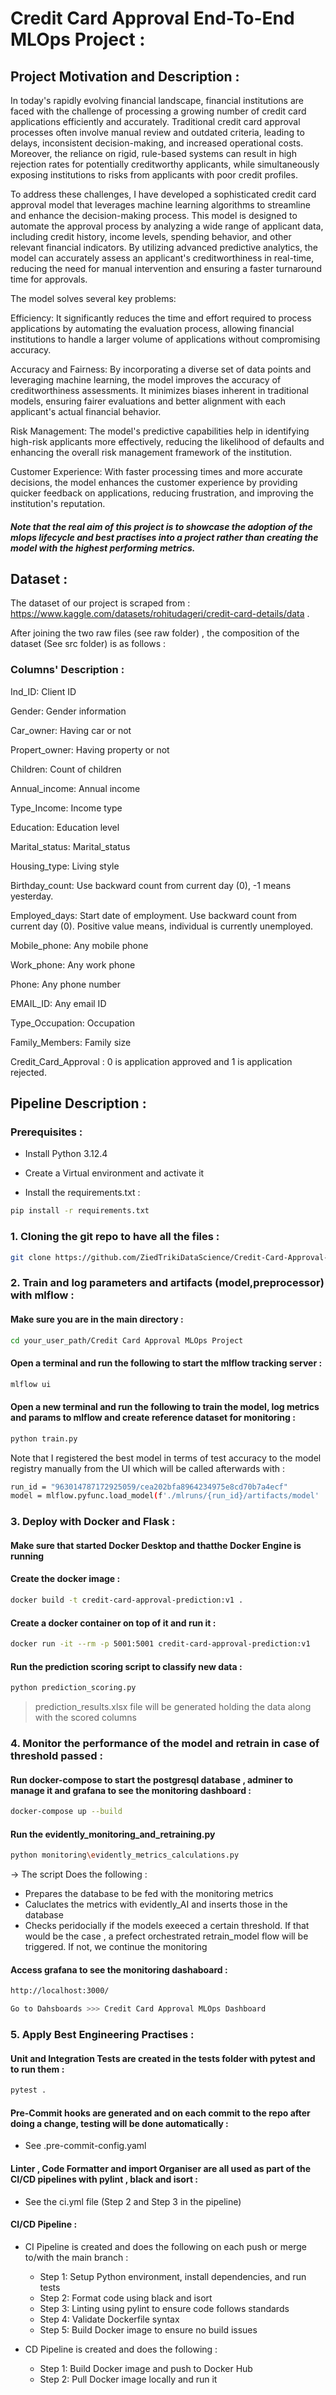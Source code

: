 # Credit Card Approval End-To-End MLOps Project :

## Project Motivation and Description : 
In today's rapidly evolving financial landscape, financial institutions are faced with the challenge of processing a growing number of credit card applications efficiently and accurately. Traditional credit card approval processes often involve manual review and outdated criteria, leading to delays, inconsistent decision-making, and increased operational costs. Moreover, the reliance on rigid, rule-based systems can result in high rejection rates for potentially creditworthy applicants, while simultaneously exposing institutions to risks from applicants with poor credit profiles.

To address these challenges, I have developed a sophisticated credit card approval model that leverages machine learning algorithms to streamline and enhance the decision-making process. This model is designed to automate the approval process by analyzing a wide range of applicant data, including credit history, income levels, spending behavior, and other relevant financial indicators. By utilizing advanced predictive analytics, the model can accurately assess an applicant's creditworthiness in real-time, reducing the need for manual intervention and ensuring a faster turnaround time for approvals.

The model solves several key problems:

Efficiency: It significantly reduces the time and effort required to process applications by automating the evaluation process, allowing financial institutions to handle a larger volume of applications without compromising accuracy.

Accuracy and Fairness: By incorporating a diverse set of data points and leveraging machine learning, the model improves the accuracy of creditworthiness assessments. It minimizes biases inherent in traditional models, ensuring fairer evaluations and better alignment with each applicant's actual financial behavior.

Risk Management: The model's predictive capabilities help in identifying high-risk applicants more effectively, reducing the likelihood of defaults and enhancing the overall risk management framework of the institution.

Customer Experience: With faster processing times and more accurate decisions, the model enhances the customer experience by providing quicker feedback on applications, reducing frustration, and improving the institution's reputation.

##### Note that the real aim of this project is to showcase the adoption of the mlops lifecycle and best practises into a project rather than creating the model with the highest performing metrics.

## Dataset : 
The dataset of our project is scraped from :
https://www.kaggle.com/datasets/rohitudageri/credit-card-details/data . 

After joining the two raw files (see raw folder) , the composition of the dataset (See src folder) is as follows : 

  ### Columns' Description :
  
  Ind_ID: Client ID
  
  Gender: Gender information
  
  Car_owner: Having car or not
  
  Propert_owner: Having property or not
  
  Children: Count of children
  
  Annual_income: Annual income
  
  Type_Income: Income type
  
  Education: Education level
  
  Marital_status: Marital_status
  
  Housing_type: Living style
  
  Birthday_count: Use backward count from current day (0), -1 means yesterday.
  
  Employed_days: Start date of employment. Use backward count from current day (0). Positive value means, individual is currently unemployed.
  
  Mobile_phone: Any mobile phone
  
  Work_phone: Any work phone
  
  Phone: Any phone number
  
  EMAIL_ID: Any email ID
  
  Type_Occupation: Occupation
  
  Family_Members: Family size
  
  Credit_Card_Approval : 0 is application approved and 1 is application rejected.

## Pipeline Description :

### Prerequisites :

* Install Python 3.12.4

* Create a Virtual environment and activate it

* Install the requirements.txt :
```bash
pip install -r requirements.txt
```

### 1. Cloning the git repo to have all the files :
```bash
git clone https://github.com/ZiedTrikiDataScience/Credit-Card-Approval-MLOps-Project.git
```

### 2. Train and log parameters and artifacts (model,preprocessor) with mlflow :

#### Make sure you are in the main directory :

```bash
cd your_user_path/Credit Card Approval MLOps Project 
```

#### Open a terminal and run the following to start the mlflow tracking server :

```bash
mlflow ui
```

#### Open a new terminal and run the following to train the model, log metrics and params to mlflow and create reference dataset for monitoring :

```bash
python train.py
```

Note that I registered the best model in terms of test accuracy to the model registry manually from the UI which will be called afterwards with :

```bash
run_id = "963014787172925059/cea202bfa8964234975e8cd70b7a4ecf"
model = mlflow.pyfunc.load_model(f'./mlruns/{run_id}/artifacts/model'
```

### 3. Deploy with Docker and Flask :

#### Make sure that started Docker Desktop and thatthe Docker Engine is running

#### Create the docker image :

```bash
docker build -t credit-card-approval-prediction:v1 .
```


#### Create a docker container on top of it and run it :
```bash
docker run -it --rm -p 5001:5001 credit-card-approval-prediction:v1
```
#### Run the prediction scoring script to classify new data :
```bash
python prediction_scoring.py
```
> prediction_results.xlsx file will be generated holding the data along with the scored columns


### 4. Monitor the performance of the model and retrain in case of threshold passed :

#### Run docker-compose to start the postgresql database , adminer to manage it and grafana to see the monitoring dashboard :
```bash
docker-compose up --build
```

#### Run the evidently_monitoring_and_retraining.py 
```bash
python monitoring\evidently_metrics_calculations.py
```
-> The script Does the following :
* Prepares the database to be fed with the monitoring metrics
* Caluclates the metrics with evidently_AI and inserts those in the database
* Checks peridocially if the models exeeced a certain threshold. If that would be the case , a prefect orchestrated retrain_model flow will be triggered. If not, we continue the monitoring 


#### Access grafana to see the monitoring dashaboard :

```bash
http://localhost:3000/
```

```bash
Go to Dahsboards >>> Credit Card Approval MLOps Dashboard
```


### 5. Apply Best Engineering Practises :

#### Unit and Integration Tests are created in the tests folder with pytest and to run them :

```bash
pytest .
```

#### Pre-Commit hooks are generated and on each commit to the repo after doing a change, testing will be done automatically  :

* See .pre-commit-config.yaml

#### Linter , Code Formatter and import Organiser are all used as part of the CI/CD pipelines with pylint , black and isort :

* See the ci.yml file (Step 2 and Step 3 in the pipeline)

#### CI/CD Pipeline :

* CI Pipeline is created and does the following on each push or merge to/with the main branch :
  * Step 1: Setup Python environment, install dependencies, and run tests
  * Step 2: Format code using black and isort
  * Step 3: Linting using pylint to ensure code follows standards
  * Step 4: Validate Dockerfile syntax
  * Step 5: Build Docker image to ensure no build issues


* CD Pipeline is created and does the following :
  * Step 1: Build Docker image and push to Docker Hub
  * Step 2: Pull Docker image locally and run it
 


